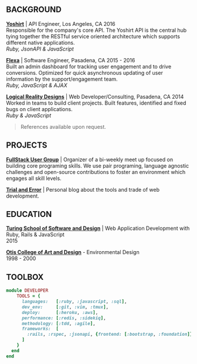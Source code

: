BACKGROUND
----------

__[Yoshirt]__ | API Engineer, Los Angeles, CA 2016  
Responsible for the company's core API. The Yoshirt API is the central hub tying together the RESTful service oriented architecture which supports different native applications.  
_Ruby, JsonAPI & JavaScript_

__[Flexa]__ | Software Engineer, Pasadena, CA 2015 - 2016  
Built an admin dashboard for tracking user engagement and to drive conversions. Optimized for quick asynchronous updating of user information by the support/engagement team.   
_Ruby, JavaScript & AJAX_

__[Logical Reality Designs]__ | Web Developer/Consulting, Pasadena, CA 2014  
Worked in teams to build client projects. Built features, identified and fixed bugs on client applications.  
_Ruby & JavaScript_

>References available upon request.

[Yoshirt]:                 http://bit.ly/yo-shirt
[Flexa]:                   http://bit.ly/flexa-inc
[Logical Reality Designs]: hfocusedttp://bit.ly/lrddesign

PROJECTS
--------

__[FullStack User Group]__ \| Organizer of a bi-weekly meet up focused on
 building core programing skills. We use pair programing, language agnostic
 challenges and open-source contributions to foster an environment which
 engages all skill levels.

__[Trial and Error]__ \| Personal blog about the tools and trade of web
 development.  

[FullStack User Group]: http://bit.ly/trial-error
[Trial and Error]:      http://bit.ly/fullstack-meetup

EDUCATION
---------

__[Turing School of Software and Design]__ | Web Application Development with Ruby, Rails & JavaScript  
2015

__[Otis College of Art and Design]__ - Environmental Design  
1998 - 2000

[Turing School of Software and Design]: http://bit.ly/turing-school
[Otis College of Art and Design]:       http://bit.ly/otis-art-college

TOOLBOX
-------

``` ruby
module DEVELOPER
    TOOLS = {
      languages:   [:ruby, :javascript, :sql],
      dev_env:     [:git, :vim, :tmux],
      deploy:      [:heroku, :aws],
      performance: [:redis, :sidekiq],
      methodology: [:tdd, :agile],
      frameworks:  [
        :rails, :rspec, :jsonapi, {frontend: [:bootstrap, :foundation]}
      ]
    }
  end
end
```

